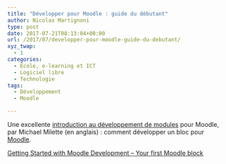```yaml
---
title: "Développer pour Moodle : guide du débutant"
author: Nicolas Martignoni
type: post
date: 2017-07-21T08:13:04+00:00
url: /2017/07/developper-pour-moodle-guide-du-debutant/
xyz_twap:
  - 1
categories:
  - École, e-learning et ICT
  - Logiciel libre
  - Technologie
tags:
  - Développement
  - Moodle

---
```

Une excellente <a href="https://moodle.org/mod/forum/discuss.php?d=355789">introduction au développement de modules</a> pour Moodle, par Michael Milette (en anglais) : comment développer un bloc pour <a href="https://moodle.org/">Moodle</a>.

<a href="https://moodle.org/mod/forum/discuss.php?d=355789">Getting Started with Moodle Development &#8211; Your first Moodle block</a>

<!--more-->
